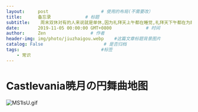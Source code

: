 ```yaml
---
layout:     post                    # 使用的布局(不需要改）
title:      备忘录             # 标题
subtitle:    周末双休对有的人来说就是单休,因为礼拜天上午都在睡觉,礼拜天下午都在为即将到来的礼拜一发愁 #副标题
date:       2019-11-05 00:00:00 GMT+0800             # 时间
author:     Zen                 # 作者
header-img: img/photo/jiuzhaigou.webp    #这篇文章标题背景图片
catalog: False                       # 是否归档
tags:                               #标签
    - 常识
---
```


# Castlevania暁月の円舞曲地图
![MS1lsU.gif](https://s2.ax1x.com/2019/11/05/MS1lsU.gif)
